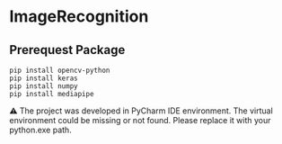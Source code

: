 # ImageRecognition
## Prerequest Package
```
pip install opencv-python
pip install keras
pip install numpy
pip install mediapipe
```
⚠️ The project was developed in PyCharm IDE environment. The virtual environment could be missing or not found. Please replace it with your python.exe path.
